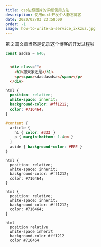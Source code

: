 ```yaml
---
title: css边框图片的详细使用方法
description: 使用nuxt开发个人静态博客
date: 2020/02/03 23:58:00
order: -1
image: how-to-write-a-service_ixkzuz.jpg
---
```


第 2 篇文章当然是记录这个博客的开发过程啦

```js
const asdsa = 646;
```

```html

  <div class="">
    <h1>撒大家还是</h1>
    <p><span>sdasdasdsa</span></p>
  </div>

```

```css
html {
  position: relative;
  white-space: inherit;
  background-color: #ff1212;
  color: #716464;
}
```

```scss
#content {
  article {
    h1 { color: #333 }
    p { margin-bottom: 1.4em }
  }
  aside { background-color: #EEE }
}
```

```less
html {
  position: relative;
  white-space: inherit;
  background-color: #ff1212;
  color: #716464;
}
```

```stylus
html {
  position: relative;
  white-space: inherit;
  background-color: #ff1212;
  color: #716464;
}
```

```stylus
html
  position relative
  white-space inherit
  background-color #ff1212
  color #716464
```
